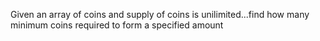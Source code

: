 Given an array of coins and supply of coins is unilimited...find how many minimum coins required to form a specified amount